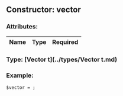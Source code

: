 ## Constructor: vector  

### Attributes:

| Name     |    Type       | Required |
|----------|:-------------:|---------:|


### Type: [Vector t](../types/Vector t.md)

### Example:


```
$vector = ;
```